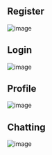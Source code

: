 ## Register
![image](https://user-images.githubusercontent.com/100548663/209526437-d66baed2-420d-4ecc-8f33-7c53898a7b4f.png)

## Login
![image](https://user-images.githubusercontent.com/100548663/209526733-97cd9f3c-a56f-44f5-bee9-d13ced9eeadd.png)

## Profile
![image](https://user-images.githubusercontent.com/100548663/209526823-d8514199-c797-49b6-9caf-9474e4875ddc.png)

## Chatting
![image](https://user-images.githubusercontent.com/100548663/209612901-384e799c-6bbf-40ab-a73a-d4d7849d6fe0.png)



